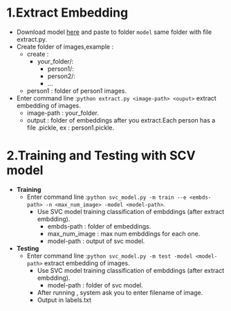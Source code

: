 # 1.Extract Embedding
 - Download model [here](https://drive.google.com/drive/folders/1pwQ3H4aJ8a6yyJHZkTwtjcL4wYWQb7bn) and paste to folder ```model``` 
same folder with file extract.py.
 - Create folder of images,example :
    - create :
      - your_folder/:
        - person1/:
        - person2/:
        - ...
    - person1 : folder of person1 images.
  - Enter command line :```python extract.py <image-path> <ouput>``` extract embedding of images.
    - image-path : your_folder.
    - output : folder of embeddings after you extract.Each person has a file .pickle, ex : person1.pickle.
    
# 2.Training and Testing with SCV model
- **Training**
  - Enter command line :```python svc_model.py -m train --e <embds-path> -n <max_num_image> -model <model-path>```.
    - Use SVC model training classification of embddings (after extract embdding).
      - embds-path : folder of embeddings.
      - max_num_image : max num embddings for each one.
      - model-path : output of svc model.
- **Testing**
  - Enter command line :```python svc_model.py -m test -model <model-path>``` extract embedding of images.
    - Use SVC model training classification of embddings (after extract embdding).
      - model-path : folder of svc model.
    - After running , system ask you to enter filename of image.
    - Output in labels.txt
